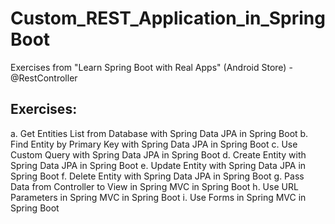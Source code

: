 # Custom_REST_Application_in_SpringBoot
Exercises from "Learn Spring Boot with Real Apps" (Android Store) - @RestController

## Exercises:

a. Get Entities List from Database with Spring Data JPA in Spring Boot
b. Find Entity by Primary Key with Spring Data JPA in Spring Boot
c. Use Custom Query with Spring Data JPA in Spring Boot
d. Create Entity with Spring Data JPA in Spring Boot
e. Update Entity with Spring Data JPA in Spring Boot
f. Delete Entity with Spring Data JPA in Spring Boot
g. Pass Data from Controller to View in Spring MVC in Spring Boot
h. Use URL Parameters in Spring MVC in Spring Boot
i. Use Forms in Spring MVC in Spring Boot



